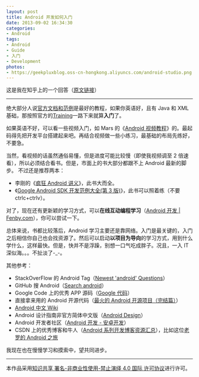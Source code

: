 ```yaml
---
layout: post
title: Android 开发如何入门
date: 2013-09-02 16:34:30
categories:
- Android
tags:
- Android
- Guide
- 入门
- Development
photos:
- https://geekpluxblog.oss-cn-hongkong.aliyuncs.com/android-studio.png
---
```


这是我在知乎上的一个回答（[原文链接](http://www.zhihu.com/question/21565227/answer/18691177)）

---

绝大部分人说[官方文档和范例](http://developer.android.com/guide/components/index.html)是最好的教程，如果你英语好，且有 Java 和 XML 基础，那按照官方的[Training](http://developer.android.com/training/index.html)一路下来就算**入门**了。

如果英语不好，可以看一些视频入门，如 Mars 的《[Android 视频教程](http://www.marschen.com/forum.php?mod=forumdisplay&fid=2)》的。最起码得先把开发平台搭建起来吧。再结合视频做一些小练习，最基础的布局先练好，不要急。

当然，看视频的话虽然通俗易懂，但是进度可能比较慢（即使我视频调至 2 倍速看），所以必须结合看书。但是，市面上的书大部分都跟不上 Android 最新的脚步。
不过还是推荐两本：

- 李刚的《[疯狂 Android 讲义](http://www.amazon.cn/%E7%96%AF%E7%8B%82Android%E8%AE%B2%E4%B9%89-%E6%9D%8E%E5%88%9A/dp/B00BSXRLR8/ref=sr_1_1?s=books&ie=UTF8&qid=1378109085&sr=1-1&keywords=android)》，此书大而全。
- 《[Google Android SDK 开发范例大全(第 3 版)](http://www.amazon.cn/Google-Android-SDK%E5%BC%80%E5%8F%91%E8%8C%83%E4%BE%8B%E5%A4%A7%E5%85%A8-%E4%BD%98%E5%BF%97%E9%BE%99/dp/B00647RV78/ref=sr_1_11?s=books&ie=UTF8&qid=1378109085&sr=1-11&keywords=android)》，此书可以照着练（不要 ctrlc+ctrlv）。

对了，现在还有更新颖的学习方式，可以**在线互动编程学习**（[Android 开发 | Fenby.com](http://www.fenby.com/learn/courseUnits/6)），你可以尝试一下。

总体来说，书都比较落后，Android 学习主要还是靠网络。入门是最关键的，入门之后相信你自己也会找资源了。然后可以启动**以项目为导向**的学习方式，用到什么学什么，这样最快。但是，快并不是浮躁，别想一口气吃成胖子。况且，一入 IT 深似海。。。不扯淡了-\_-。

<!-- more -->

其他参考：

- StackOverFlow 的 Android Tag（[Newest 'android' Questions](http://stackoverflow.com/questions/tagged/android)）
- GitHub 搜 Android（[Search android](https://github.com/search?q=android&ref=cmdform)）
- Google Code 上的优秀 APP 源码（[Google 代码](https://code.google.com/intl/zh-CN/)）
- 直接拿来用的 Android 开源代码（[最火的 Android 开源项目（完结篇）](http://www.csdn.net/article/2013-05-21/2815370-Android-open-source-projects-finale)）
- [Android 中文 Wiki](http://wikidroid.sinaapp.com/%E9%A6%96%E9%A1%B5)
- Android 设计指南非官方简体中文版（[Android Design](http://www.apkbus.com/design/index.html)）
- Android 开发者社区（[Android 开发 - 安卓开发](http://android.eoe.cn/)）
- CSDN 上的优秀博客和牛人（[Android 系列开发博客资源汇总](http://www.csdn.net/article/2011-08-30/303833)），比如这位[老罗的 Android 之旅](http://blog.csdn.net/Luoshengyang)

我现在也在慢慢学习和摸索中，望共同进步。

---

本作品采用[知识共享 署名-非商业性使用-禁止演绎 4.0 国际 许可协议](http://creativecommons.org/licenses/by-nc-nd/4.0/)进行许可。
